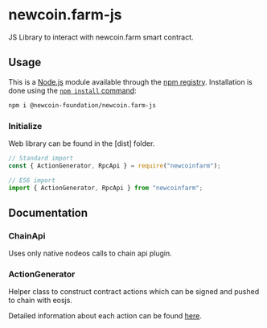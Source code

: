 # newcoin.farm-js

JS Library to interact with newcoin.farm smart contract.

## Usage

This is a [Node.js](https://nodejs.org/en/) module available through the
[npm registry](https://www.npmjs.com/). Installation is done using the
[`npm install` command](https://docs.npmjs.com/getting-started/installing-npm-packages-locally):

```sh
npm i @newcoin-foundation/newcoin.farm-js
```

### Initialize

Web library can be found in the [dist] folder.

```javascript
// Standard import
const { ActionGenerator, RpcApi } = require("newcoinfarm");

// ES6 import
import { ActionGenerator, RpcApi } from "newcoinfarm";
```

## Documentation

### ChainApi

Uses only native nodeos calls to chain api plugin.

### ActionGenerator

Helper class to construct contract actions which can be signed and pushed to chain with eosjs. 

Detailed information about each action can be found [here](docs/actions.md).